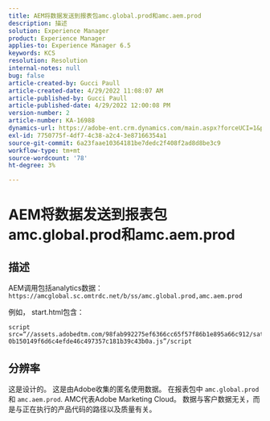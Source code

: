 ```yaml
---
title: AEM将数据发送到报表包amc.global.prod和amc.aem.prod
description: 描述
solution: Experience Manager
product: Experience Manager
applies-to: Experience Manager 6.5
keywords: KCS
resolution: Resolution
internal-notes: null
bug: false
article-created-by: Gucci Paull
article-created-date: 4/29/2022 11:08:07 AM
article-published-by: Gucci Paull
article-published-date: 4/29/2022 12:00:08 PM
version-number: 2
article-number: KA-16988
dynamics-url: https://adobe-ent.crm.dynamics.com/main.aspx?forceUCI=1&pagetype=entityrecord&etn=knowledgearticle&id=ca7ac9a4-acc7-ec11-a7b6-0022480a10ee
exl-id: 7750775f-4df7-4c38-a2c4-3e87166354a1
source-git-commit: 6a23faae10364181be7dedc2f408f2ad8d8be3c9
workflow-type: tm+mt
source-wordcount: '78'
ht-degree: 3%

---
```


# AEM将数据发送到报表包amc.global.prod和amc.aem.prod

## 描述



AEM调用包括analytics数据： `https://amcglobal.sc.omtrdc.net/b/ss/amc.global.prod,amc.aem.prod`

例如， start.html包含：

```
script src=“//assets.adobedtm.com/98fab992275ef6366cc65f57f86b1e895a66c912/satelliteLib-0b150149f6d6c4efde46c497357c181b39c43b0a.js”/script
```




## 分辨率



这是设计的。 这是由Adobe收集的匿名使用数据。 在报表包中 `amc.global.prod` 和 `amc.aem.prod`. AMC代表Adobe Marketing Cloud。 数据与客户数据无关，而是与正在执行的产品代码的路径以及质量有关。
